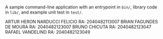 A sample command-line application with an entrypoint in `bin/`, library code
in `lib/`, and example unit test in `test/`.

ARTUR HERON NARDUCCI FELICIO RA: 2040482113007
BRIAN FAGUNDES DE MOURA RA: 2040482123007
BRUNO CHICUTA RA: 2040482123047
RAFAEL VANDELIND RA: 2040482123049